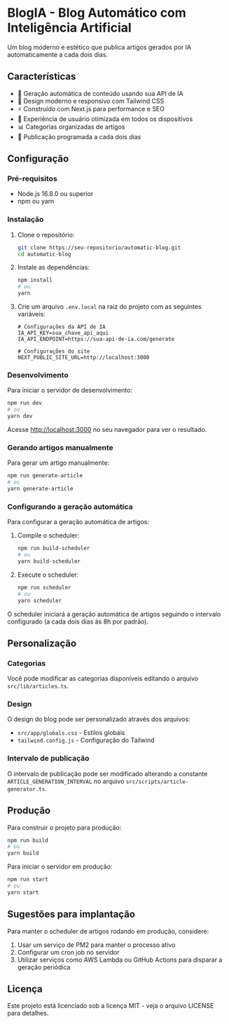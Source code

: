 # BlogIA - Blog Automático com Inteligência Artificial

Um blog moderno e estético que publica artigos gerados por IA automaticamente a cada dois dias.

## Características

- 🤖 Geração automática de conteúdo usando sua API de IA
- 🎨 Design moderno e responsivo com Tailwind CSS
- ⚡ Construído com Next.js para performance e SEO
- 📱 Experiência de usuário otimizada em todos os dispositivos
- 📊 Categorias organizadas de artigos
- 🔄 Publicação programada a cada dois dias

## Configuração

### Pré-requisitos

- Node.js 16.8.0 ou superior
- npm ou yarn

### Instalação

1. Clone o repositório:
   ```bash
   git clone https://seu-repositorio/automatic-blog.git
   cd automatic-blog
   ```

2. Instale as dependências:
   ```bash
   npm install
   # ou
   yarn
   ```

3. Crie um arquivo `.env.local` na raiz do projeto com as seguintes variáveis:
   ```
   # Configurações da API de IA
   IA_API_KEY=sua_chave_api_aqui
   IA_API_ENDPOINT=https://sua-api-de-ia.com/generate

   # Configurações do site
   NEXT_PUBLIC_SITE_URL=http://localhost:3000
   ```

### Desenvolvimento

Para iniciar o servidor de desenvolvimento:

```bash
npm run dev
# ou
yarn dev
```

Acesse [http://localhost:3000](http://localhost:3000) no seu navegador para ver o resultado.

### Gerando artigos manualmente

Para gerar um artigo manualmente:

```bash
npm run generate-article
# ou
yarn generate-article
```

### Configurando a geração automática

Para configurar a geração automática de artigos:

1. Compile o scheduler:
   ```bash
   npm run build-scheduler
   # ou
   yarn build-scheduler
   ```

2. Execute o scheduler:
   ```bash
   npm run scheduler
   # ou
   yarn scheduler
   ```

O scheduler iniciará a geração automática de artigos seguindo o intervalo configurado (a cada dois dias às 8h por padrão).

## Personalização

### Categorias

Você pode modificar as categorias disponíveis editando o arquivo `src/lib/articles.ts`.

### Design

O design do blog pode ser personalizado através dos arquivos:
- `src/app/globals.css` - Estilos globais
- `tailwind.config.js` - Configuração do Tailwind

### Intervalo de publicação

O intervalo de publicação pode ser modificado alterando a constante `ARTICLE_GENERATION_INTERVAL` no arquivo `src/scripts/article-generator.ts`.

## Produção

Para construir o projeto para produção:

```bash
npm run build
# ou
yarn build
```

Para iniciar o servidor em produção:

```bash
npm run start
# ou
yarn start
```

## Sugestões para implantação

Para manter o scheduler de artigos rodando em produção, considere:

1. Usar um serviço de PM2 para manter o processo ativo
2. Configurar um cron job no servidor
3. Utilizar serviços como AWS Lambda ou GitHub Actions para disparar a geração periódica

## Licença

Este projeto está licenciado sob a licença MIT - veja o arquivo LICENSE para detalhes. 